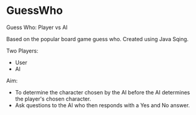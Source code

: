 # GuessWho
Guess Who: Player vs AI

Based on the popular board game guess who.
Created using Java Sqing. 

Two Players:
  - User
  - AI

Aim:
  - To determine the character chosen by the AI before the AI determines the player's chosen character.
  - Ask questions to the AI who then responds with a Yes and No answer.
  

